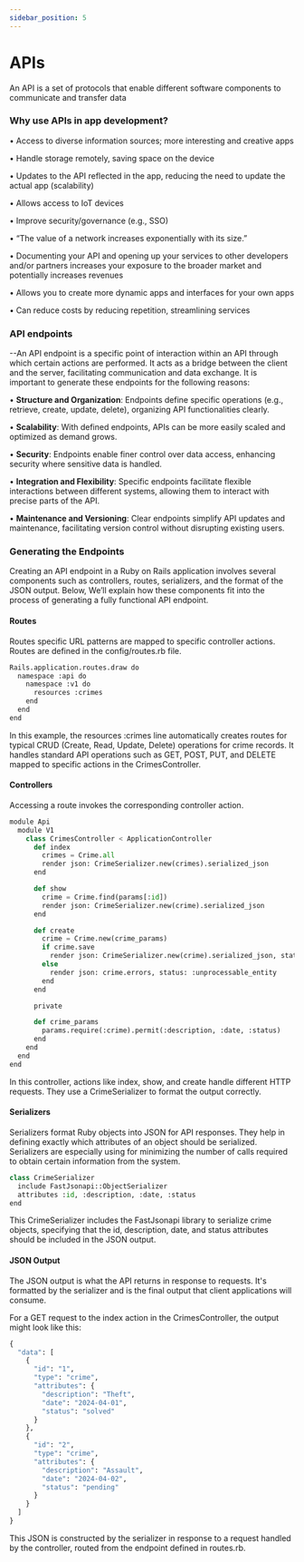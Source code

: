 ```yaml
---
sidebar_position: 5
---
```


# APIs

An API is a set of protocols that enable different software components to communicate 
and transfer data

### Why use APIs in app development?

• Access to diverse information sources; more interesting
and creative apps

• Handle storage remotely, saving space on the device

• Updates to the API reflected in the app, reducing the
need to update the actual app (scalability)

• Allows access to IoT devices

• Improve security/governance (e.g., SSO)

• “The value of a network increases exponentially with its
size.”

• Documenting your API and opening up your services to other developers 
and/or partners increases your exposure to the broader market and 
potentially increases revenues

• Allows you to create more dynamic apps and interfaces
for your own apps

• Can reduce costs by reducing repetition, streamlining
services


### API endpoints

--An API endpoint is a specific point of interaction within an API through which certain actions are performed. It acts as a bridge between the client and the server, facilitating communication and data exchange. It is important to generate these endpoints for the following reasons:

• **Structure and Organization**: Endpoints define specific operations (e.g., retrieve, create, update, delete), organizing API functionalities clearly.

• **Scalability**: With defined endpoints, APIs can be more easily scaled and optimized as demand grows.

• **Security**: Endpoints enable finer control over data access, enhancing security where sensitive data is handled.

• **Integration and Flexibility**: Specific endpoints facilitate flexible interactions between different systems, allowing them to interact with precise parts of the API.

• **Maintenance and Versioning**: Clear endpoints simplify API updates and maintenance, facilitating version control without disrupting existing users.

### Generating the Endpoints

Creating an API endpoint in a Ruby on Rails application involves several components such as controllers, routes, serializers, and the format of the JSON output. Below, We’ll explain how these components fit into the process of generating a fully functional API endpoint.

#### Routes

Routes specific URL patterns are mapped to specific controller actions. Routes are defined in the config/routes.rb file.

```python
Rails.application.routes.draw do
  namespace :api do
    namespace :v1 do
      resources :crimes
    end
  end
end
```

In this example, the resources :crimes line automatically creates routes for typical CRUD (Create, Read, Update, Delete) operations for crime records. It handles standard API operations such as GET, POST, PUT, and DELETE mapped to specific actions in the CrimesController.

#### Controllers

Accessing a route invokes the corresponding controller action.

```python
module Api
  module V1
    class CrimesController < ApplicationController
      def index
        crimes = Crime.all
        render json: CrimeSerializer.new(crimes).serialized_json
      end

      def show
        crime = Crime.find(params[:id])
        render json: CrimeSerializer.new(crime).serialized_json
      end

      def create
        crime = Crime.new(crime_params)
        if crime.save
          render json: CrimeSerializer.new(crime).serialized_json, status: :created
        else
          render json: crime.errors, status: :unprocessable_entity
        end
      end

      private

      def crime_params
        params.require(:crime).permit(:description, :date, :status)
      end
    end
  end
end
```

In this controller, actions like index, show, and create handle different HTTP requests. They use a CrimeSerializer to format the output correctly.

#### Serializers

Serializers format Ruby objects into JSON for API responses. They help in defining exactly which attributes of an object should be serialized. Serializers are especially using for minimizing the number of calls required to obtain certain information from the system.

```python
class CrimeSerializer
  include FastJsonapi::ObjectSerializer
  attributes :id, :description, :date, :status
end
```

This CrimeSerializer includes the FastJsonapi library to serialize crime objects, specifying that the id, description, date, and status attributes should be included in the JSON output.

#### JSON Output

The JSON output is what the API returns in response to requests. It's formatted by the serializer and is the final output that client applications will consume.

For a GET request to the index action in the CrimesController, the output might look like this:

```python
{
  "data": [
    {
      "id": "1",
      "type": "crime",
      "attributes": {
        "description": "Theft",
        "date": "2024-04-01",
        "status": "solved"
      }
    },
    {
      "id": "2",
      "type": "crime",
      "attributes": {
        "description": "Assault",
        "date": "2024-04-02",
        "status": "pending"
      }
    }
  ]
}
```

This JSON is constructed by the serializer in response to a request handled by the controller, routed from the endpoint defined in routes.rb.

